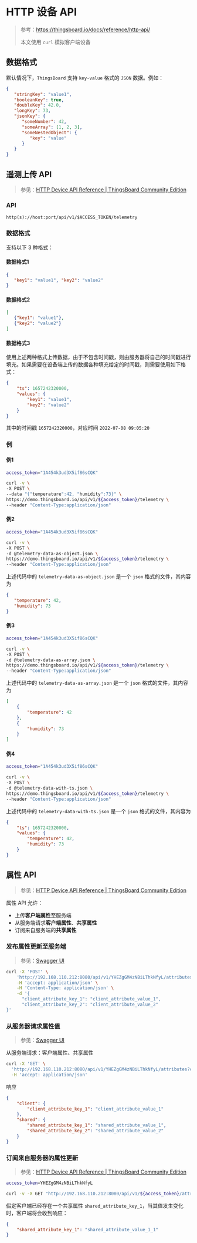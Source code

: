 # HTTP 设备 API

> 参考：https://thingsboard.io/docs/reference/http-api/
>
> 本文使用 `curl` 模拟客户端设备

## 数据格式

默认情况下，`ThingsBoard` 支持 `key-value` 格式的 `JSON` 数据。例如：

```json
{
   "stringKey": "value1",
   "booleanKey": true,
   "doubleKey": 42.0,
   "longKey": 73,
   "jsonKey": {
      "someNumber": 42,
      "someArray": [1, 2, 3],
      "someNestedObject": {
         "key": "value"
      }
   }
}
```

## 遥测上传 API

> 参见：[HTTP Device API Reference | ThingsBoard Community Edition](https://thingsboard.io/docs/reference/http-api/#telemetry-upload-api)

### API

```
http(s)://host:port/api/v1/$ACCESS_TOKEN/telemetry
```

### 数据格式

支持以下 3 种格式：

#### 数据格式1

```json
{
   "key1": "value1", "key2": "value2"
}
```

#### 数据格式2

```json
[
   {"key1": "value1"},
   {"key2": "value2"}
]
```

#### 数据格式3

使用上述两种格式上传数据，由于不包含时间戳，则由服务器将自己的时间戳进行填充。如果需要在设备端上传的数据各种填充给定的时间戳，则需要使用如下格式：

```json
{
    "ts": 1657242320000,
    "values": {
        "key1": "value1",
        "key2": "value2"
    }
}
```

其中的时间戳  `1657242320000`，对应时间 `2022-07-08 09:05:20`

### 例

#### 例1

```bash
access_token="1A454k3ud3X5if86sCQK"

curl -v \
-X POST \
--data "{"temperature":42, "humidity":73}" \
https://demo.thingsboard.io/api/v1/${access_token}/telemetry \
--header "Content-Type:application/json"
```

#### 例2

```bash
access_token="1A454k3ud3X5if86sCQK"

curl -v \
-X POST \
-d @telemetry-data-as-object.json \
https://demo.thingsboard.io/api/v1/${access_token}/telemetry \
--header "Content-Type:application/json"
```

上述代码中的 `telemetry-data-as-object.json` 是一个 `json` 格式的文件，其内容为

```json
{ 
   "temperature": 42, 
   "humidity": 73
}
```

#### 例3

```bash
access_token="1A454k3ud3X5if86sCQK"

curl -v \
-X POST \
-d @telemetry-data-as-array.json \
https://demo.thingsboard.io/api/v1/${access_token}/telemetry \
--header "Content-Type:application/json"
```

上述代码中的 `telemetry-data-as-array.json` 是一个 `json` 格式的文件，其内容为

```json
[
    {
        "temperature": 42
    },
    {
        "humidity": 73
    }
]
```

#### 例4

```bash
access_token="1A454k3ud3X5if86sCQK"

curl -v \
-X POST \
-d @telemetry-data-with-ts.json \
https://demo.thingsboard.io/api/v1/${access_token}/telemetry \
--header "Content-Type:application/json"
```

上述代码中的 `telemetry-data-with-ts.json` 是一个 `json` 格式的文件，其内容为

```json
{
    "ts": 1657242320000,
    "values": {
        "temperature": 42,
        "humidity": 73
    }
}
```

## 属性 API

> 参见：[HTTP Device API Reference | ThingsBoard Community Edition](https://thingsboard.io/docs/reference/http-api/#attributes-api)

属性 API 允许：

- 上传**客户端属性**至服务端
- 从服务端请求**客户端属性**、**共享属性**
- 订阅来自服务端的**共享属性**

### 发布属性更新至服务端

> 参见：[Swagger UI](http://192.168.110.212:8080/swagger-ui/#/device-api-controller/postDeviceAttributesUsingPOST)

```bash
curl -X 'POST' \
    'http://192.168.110.212:8080/api/v1/YHEZgGM4zNBiLThkNfyL/attributes' \
    -H 'accept: application/json' \
    -H 'Content-Type: application/json' \
    -d '{
      "client_attribute_key_1": "client_attribute_value_1",
      "client_attribute_key_2": "client_attribute_value_2"
}'
```

### 从服务器请求属性值

> 参见：[Swagger UI](http://192.168.110.212:8080/swagger-ui/#/device-api-controller/getDeviceAttributesUsingGET)

从服务端请求：客户端属性、共享属性

```bash
curl -X 'GET' \
  'http://192.168.110.212:8080/api/v1/YHEZgGM4zNBiLThkNfyL/attributes?clientKeys=client_attribute_key_1%2C%20client_attribute_key_2&sharedKeys=shared_attribute_key_1%2Cshared_attribute_key_2' \
  -H 'accept: application/json'
```

响应

```json
{
    "client": {
        "client_attribute_key_1": "client_attribute_value_1"
    },
    "shared": {
        "shared_attribute_key_1": "shared_attribute_value_1",
        "shared_attribute_key_2": "shared_attribute_value_2"
    }
}
```

### 订阅来自服务器的属性更新

> 参见：[HTTP Device API Reference | ThingsBoard Community Edition](https://thingsboard.io/docs/reference/http-api/#subscribe-to-attribute-updates-from-the-server)

```bash
access_token=YHEZgGM4zNBiLThkNfyL

curl -v -X GET "http://192.168.110.212:8080/api/v1/${access_token}/attributes/updates?timeout=20000"
```

假定客户端已经存在一个共享属性 `shared_attribute_key_1`，当其值发生变化时，客户端将会收到响应：

```json
{
    "shared_attribute_key_1": "shared_attribute_value_1_1"
}
```

